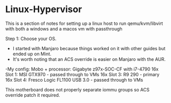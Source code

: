 # Linux-Hypervisor
This is a section of notes for setting up a linux host to run qemu/kvm/libvirt with both a windows and a macos vm with passthrough

Step 1: Choose your OS.
- I started with Manjaro because things worked on it with other guides but ended up on Mint.
- It's worth noting that an ACS override is easier on Manjaro with the AUR.

-My config:
Mobo + processor: Gigabyte z97x-SOC-CF with i7-4790
16x Slot 1: MSI GTX970 - passed through to VMs
16x Slot 3: R9 290 - primary
16x Slot 4: Fresco Logic FL1100 USB 3.0 - passed through to VMs

This motherboard does not properly separate iommu groups so ACS override patch it required.
